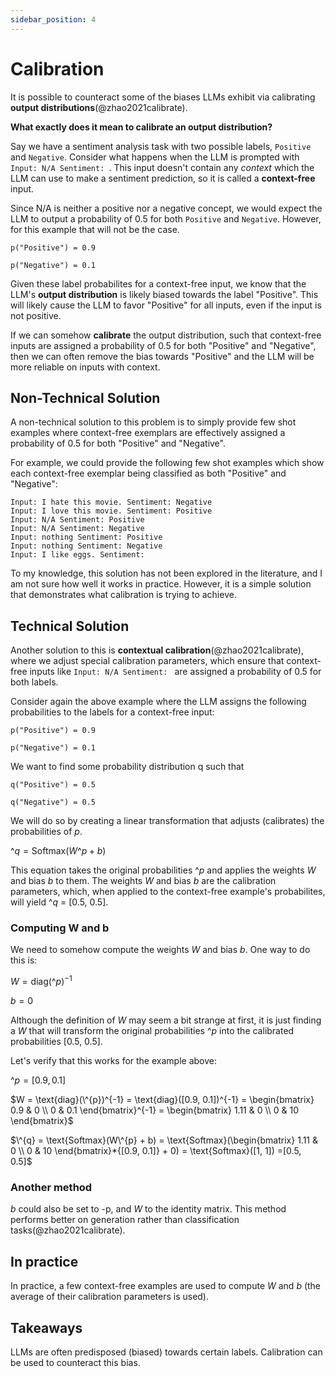 ```yaml
---
sidebar_position: 4
---
```


# Calibration

It is possible to counteract some of the biases LLMs exhibit via calibrating **output 
distributions**(@zhao2021calibrate). 

**What exactly does it mean to calibrate an output distribution?**

Say we have a sentiment analysis task with two possible labels, `Positive` and `Negative`.
Consider what happens when the LLM is prompted with `Input: N/A Sentiment: `. 
This input doesn't contain any _context_ which the LLM can use to make a sentiment 
prediction, so it is called a **context-free** input.

Since N/A is neither a positive nor a negative concept, we would expect the LLM to output a probability of 0.5 for both `Positive` and `Negative`. However, for this example that will not be the case.
```
p("Positive") = 0.9

p("Negative") = 0.1
```

Given these label probabilites for a context-free input, we know that the LLM's 
**output distribution** is likely biased
towards the label "Positive". This will likely cause the LLM to favor "Positive"
for all inputs, even if the input is not positive.

If we can somehow **calibrate** the output distribution, such that context-free 
inputs are assigned a probability of 0.5 for both "Positive" and "Negative", 
then we can often remove the bias towards "Positive" and the LLM will be more reliable
on inputs with context.

## Non-Technical Solution

A non-technical solution to this problem is to simply provide few shot examples where
context-free exemplars are effectively assigned a probability of 0.5 for both 
"Positive" and "Negative".

For example, we could provide the following few shot examples which show each context-free
exemplar being classified as both "Positive" and "Negative":
```
Input: I hate this movie. Sentiment: Negative
Input: I love this movie. Sentiment: Positive
Input: N/A Sentiment: Positive
Input: N/A Sentiment: Negative
Input: nothing Sentiment: Positive
Input: nothing Sentiment: Negative
Input: I like eggs. Sentiment:
```

To my knowledge, this solution has not been explored in the literature, and I am not sure
how well it works in practice. However, it is a simple solution that demonstrates what 
calibration is trying to achieve.

## Technical Solution

Another solution to this is __contextual calibration__(@zhao2021calibrate), where we 
adjust special calibration parameters, which ensure that context-free inputs like 
`Input: N/A Sentiment: `  are assigned a probability of 0.5 for both labels. 

Consider again the above example where the LLM assigns the following probabilities to the labels 
for a context-free input:

```
p("Positive") = 0.9

p("Negative") = 0.1
```

We want to find some probability distribution q such that
```
q("Positive") = 0.5

q("Negative") = 0.5
```

We will do so by creating a linear transformation that adjusts (calibrates) the probabilities 
of $p$. 

$\^{q} = \text{Softmax}(W\^{p} + b)$

This equation takes the original probabilities $\^{p}$ and applies the weights $W$ and bias $b$ to
them. The weights $W$ and bias $b$ are the calibration parameters, which, when applied to the 
context-free example's probabilites, will yield $\^{q}$ = [0.5, 0.5].

### Computing W and b

We need to somehow compute the weights $W$ and bias $b$. One way to do this is: 

$W = \text{diag}(\^{p})^{-1}$ 

$b = 0$

Although the definition of $W$ may seem a bit strange at first, it is just finding
a $W$ that will transform the original probabilities $\^{p}$ into the calibrated probabilities [0.5, 0.5].

Let's verify that this works for the example above:

$\^{p} = [0.9, 0.1]$

$W = \text{diag}(\^{p})^{-1} = \text{diag}([0.9, 0.1])^{-1} 
= \begin{bmatrix}
   0.9 & 0 \\
   0 & 0.1
\end{bmatrix}^{-1}
= \begin{bmatrix}
   1.11 & 0 \\
   0 & 10
\end{bmatrix}$

$\^{q} = \text{Softmax}(W\^{p} + b) = \text{Softmax}(\begin{bmatrix}
   1.11 & 0 \\
   0 & 10
\end{bmatrix}*{[0.9, 0.1]} + 0)
= \text{Softmax}([1, 1])
=[0.5, 0.5]$

### Another method

$b$ could also be set to -p, and $W$ to the identity matrix. This method performs
better on generation rather than classification tasks(@zhao2021calibrate).

## In practice

In practice, a few context-free examples are used to compute $W$ and $b$ 
(the average of their calibration parameters is used).

## Takeaways

LLMs are often predisposed (biased) towards certain labels. Calibration can be used to counteract this bias.